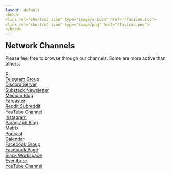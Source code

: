 ```yaml
---
layout: default
<head>
<link rel="shortcut icon" type="image/x-icon" href="/favicon.ico">
<link rel="shortcut icon" type="image/png" href="/favicon.png">
</head>
---
```

<b><font size="5">Network Channels</font></b>
<br>
<br>
Please feel free to browse through our channels. Some are more active than others.

<a href="https://x.com/netxork" target="_blank">X</a>
<br>
<a href="https://t.me/networkfoundation" target="_blank">Telegram Group</a>
<br>
<a href="https://discord.gg/sCtK6YK" target="_blank">Discord Server</a>
<br>
<a href="https://network.substack.com/" target="_blank">Substack Newsletter</a>
<br>
<a href="https://medium.com/@network" target="_blank">Medium Blog</a>
<br>
<a href="https://farcaster.xyz/netxork" target="_blank">Farcaster</a>
<br>
<a href="https://reddit.com/r/netxork" target="_blank">Reddit Subreddit</a>
<br>
<a href="https://youtube.com/@netxork" target="_blank">YouTube Channel</a>
<br>
<a href="https://instagram.com/netxork" target="_blank">Instagram</a>
<br>
<a href="https://paragraph.xyz/@network" target="_blank">Paragraph Blog</a>
<br>
<a href="https://matrix.to/#/!XNSlHnqIwCumTmcAhm:matrix.org" target="_blank">Matrix</a>
<br>
<a href="https://podcasters.spotify.com/pod/show/netxork" target="_blank">Podcast</a>
<br>
<a href="https://calendar.google.com/calendar/u/0?cid=dG9kcTBvdGt2YzF1MXM5dG9kOTIxN3FzdWNAZ3JvdXAuY2FsZW5kYXIuZ29vZ2xlLmNvbQ" target="_blank">Calendar</a>
<br>
<a href="https://facebook.com/groups/netxork" target="_blank">Facebook Group</a>
<br>
<a href="https://facebook.com/netxork" target="_blank">Facebook Page</a>
<br>
<a href="https://netxork.slack.com" target="_blank">Slack Workspace</a>
<br>
<a href="https://netxork.eventbrite.com" target="_blank">Eventbrite</a>
<br>
<a href="https://youtube.com/@networkfdn" target="_blank">YouTube Channel</a>
<br>




